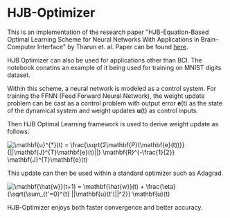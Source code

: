 # HJB-Optimizer

This is an implementation of the research paper "HJB-Equation-Based Optimal Learning Scheme
for Neural Networks With Applications
in Brain–Computer Interface" by Tharun et. al. Paper can be found [here](https://ieeexplore.ieee.org/document/8437157).

HJB Optimizer can also be used for applications other than BCI. The notebook conatins an example of it being used for training on MNIST digits dataset.

Within this scheme, a neural network is modeled as a control system. For training the FFNN (Feed Forward Neural Network), the weight update problem can be cast as a control problem with output error **e**(t) as the state of the dynamical system and weight updates **u**(t) as control inputs.

Then HJB Optimal Learning framework is used to derive weight update as follows:

![\mathbf{u}^{*}(t) = \frac{\sqrt{2\mathbf{P}(\mathbf{e}(t))}}{||\mathbf{J}^{T}\mathbf{e}(t)||} \mathbf{R}^{-\frac{1}{2}} \mathbf{J}^{T}\mathbf{e}(t)](https://latex.codecogs.com/gif.latex?\mathbf{u}^{*}(t)&space;=&space;\frac{\sqrt{2\mathbf{P}(\mathbf{e}(t))}}{||\mathbf{J}^{T}\mathbf{e}(t)||}&space;\mathbf{R}^{-\frac{1}{2}}&space;\mathbf{J}^{T}\mathbf{e}(t))

This update can then be used within a standard optimizer such as Adagrad.

![\mathbf{\hat{w}}(t+1) = \mathbf{\hat{w}}(t) + \frac{\eta}{\sqrt{\sum_{t'=0}^{t} ||\mathbf{u}(t')||^2}} \mathbf{u}(t)](https://latex.codecogs.com/gif.latex?\mathbf{\hat{w}}(t&plus;1)&space;=&space;\mathbf{\hat{w}}(t)&space;&plus;&space;\frac{\eta}{\sqrt{\sum_{t'=0}^{t}&space;||\mathbf{u}(t')||^2}}&space;\mathbf{u}(t))

HJB-Optimizer enjoys both faster convergence and better accuracy.

